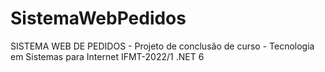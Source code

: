 # SistemaWebPedidos
SISTEMA WEB DE PEDIDOS - Projeto de conclusão de curso - Tecnologia em Sistemas para Internet IFMT-2022/1
.NET 6
